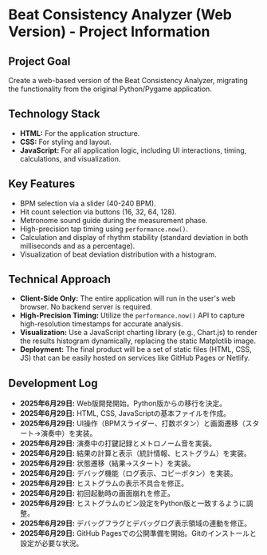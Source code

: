 # Beat Consistency Analyzer (Web Version) - Project Information

## Project Goal
Create a web-based version of the Beat Consistency Analyzer, migrating the functionality from the original Python/Pygame application.

## Technology Stack
- **HTML:** For the application structure.
- **CSS:** For styling and layout.
- **JavaScript:** For all application logic, including UI interactions, timing, calculations, and visualization.

## Key Features
- BPM selection via a slider (40-240 BPM).
- Hit count selection via buttons (16, 32, 64, 128).
- Metronome sound guide during the measurement phase.
- High-precision tap timing using `performance.now()`.
- Calculation and display of rhythm stability (standard deviation in both milliseconds and as a percentage).
- Visualization of beat deviation distribution with a histogram.

## Technical Approach
- **Client-Side Only:** The entire application will run in the user's web browser. No backend server is required.
- **High-Precision Timing:** Utilize the `performance.now()` API to capture high-resolution timestamps for accurate analysis.
- **Visualization:** Use a JavaScript charting library (e.g., Chart.js) to render the results histogram dynamically, replacing the static Matplotlib image.
- **Deployment:** The final product will be a set of static files (HTML, CSS, JS) that can be easily hosted on services like GitHub Pages or Netlify.

## Development Log
- **2025年6月29日:** Web版開発開始。Python版からの移行を決定。
- **2025年6月29日:** HTML, CSS, JavaScriptの基本ファイルを作成。
- **2025年6月29日:** UI操作（BPMスライダー、打数ボタン）と画面遷移（スタート→演奏中）を実装。
- **2025年6月29日:** 演奏中の打鍵記録とメトロノーム音を実装。
- **2025年6月29日:** 結果の計算と表示（統計情報、ヒストグラム）を実装。
- **2025年6月29日:** 状態遷移（結果→スタート）を実装。
- **2025年6月29日:** デバッグ機能（ログ表示、コピーボタン）を実装。
- **2025年6月29日:** ヒストグラムの表示不具合を修正。
- **2025年6月29日:** 初回起動時の画面崩れを修正。
- **2025年6月29日:** ヒストグラムのビン設定をPython版と一致するように調整。
- **2025年6月29日:** デバッグフラグとデバッグログ表示領域の連動を修正。
- **2025年6月29日:** GitHub Pagesでの公開準備を開始。Gitのインストールと設定が必要な状況。
